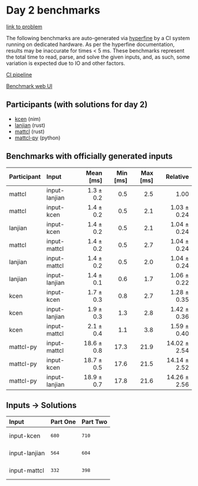 # Day 2 benchmarks

[link to problem](https://adventofcode.com/2024/day/2)

The following benchmarks are auto-generated via
[hyperfine](https://github.com/sharkdp/hyperfine) by a CI system running on
dedicated hardware. As per the hyperfine documentation, results may be
inaccurate for times < 5 ms. These benchmarks represent the total time to read,
parse, and solve the given inputs, and, as such, some variation is expected due
to IO and other factors.

[CI pipeline](http://ci.papercode.net:8080/teams/main/pipelines/aoc2024)

[Benchmark web UI](https://aoc.ancalagon.black)


## Participants (with solutions for day 2)

- [kcen](https://github.com/kcen/aoc2024) (nim)
- [lanjian](https://github.com/lanjian/aoc-2024) (rust)
- [mattcl](https://github.com/mattcl/aoc2024) (rust)
- [mattcl-py](https://github.com/mattcl/aoc2024-py) (python)


## Benchmarks with officially generated inputs

| Participant | Input | Mean [ms] | Min [ms] | Max [ms] | Relative |
|:---|:---|---:|---:|---:|---:|
| mattcl | input-lanjian | 1.3 ± 0.2 | 0.5 | 2.5 | 1.00 |
| mattcl | input-kcen | 1.4 ± 0.2 | 0.5 | 2.1 | 1.03 ± 0.24 |
| lanjian | input-kcen | 1.4 ± 0.2 | 0.5 | 2.1 | 1.04 ± 0.24 |
| mattcl | input-mattcl | 1.4 ± 0.2 | 0.5 | 2.7 | 1.04 ± 0.24 |
| lanjian | input-mattcl | 1.4 ± 0.2 | 0.5 | 2.0 | 1.04 ± 0.24 |
| lanjian | input-lanjian | 1.4 ± 0.1 | 0.6 | 1.7 | 1.06 ± 0.22 |
| kcen | input-kcen | 1.7 ± 0.3 | 0.8 | 2.7 | 1.28 ± 0.35 |
| kcen | input-lanjian | 1.9 ± 0.3 | 1.3 | 2.8 | 1.42 ± 0.36 |
| kcen | input-mattcl | 2.1 ± 0.4 | 1.1 | 3.8 | 1.59 ± 0.40 |
| mattcl-py | input-mattcl | 18.6 ± 0.8 | 17.3 | 21.9 | 14.02 ± 2.54 |
| mattcl-py | input-kcen | 18.7 ± 0.5 | 17.6 | 21.5 | 14.14 ± 2.52 |
| mattcl-py | input-lanjian | 18.9 ± 0.7 | 17.8 | 21.6 | 14.26 ± 2.56 |


## Inputs -> Solutions

| Input | Part One | Part Two |
|:---|:---|:---|
|input-kcen|<pre>680</pre>|<pre>710</pre>|
|input-lanjian|<pre>564</pre>|<pre>604</pre>|
|input-mattcl|<pre>332</pre>|<pre>398</pre>|